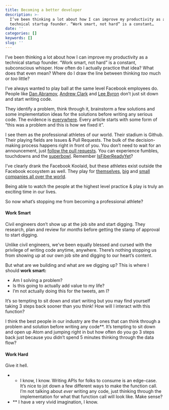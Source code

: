 ```yaml
---
title: Becoming a better developer
description: >-
  I’ve been thinking a lot about how I can improve my productivity as a
  technical startup founder. “Work smart, not hard” is a constant…
date: ''
categories: []
keywords: []
slug: ''
---
```


I’ve been thinking a lot about how I can improve my productivity as a technical startup founder. “Work smart, not hard” is a constant, subconscious whisper. How often do I actually practice that idea? What does that even mean? Where do I draw the line between thinking _too_ much or _too_ little?

I’ve always wanted to play ball at the same level Facebook employees do. People like [Dan Abramov](https://github.com/gaearon), [Andrew Clark](https://github.com/acdlite) and [Lee Byron](https://github.com/leebyron) don’t just sit down and start writing code.

They identify a problem, think through it, brainstorm a few solutions and some implementation ideas for the solutions before writing any serious code. The evidence is [everywhere](https://code.facebook.com/posts/1691455094417024/graphql-a-data-query-language/). Every article starts with some form of “this was a problem and this is how we fixed it”.

I see them as the professional athletes of our world. Their stadium is Github. Their playing fields are Issues & Pull Requests. The bulk of the decision-making process happens right in front of you. You don’t need to wait for an announcement, just [follow the pull requests](https://github.com/facebook/react/pull/12237). You can experience fumbles, touchdowns and the [superbowl](https://github.com/facebook/react/releases/tag/v16.0.0). Remember [IsFiberReadyYet](http://isfiberreadyyet.com/)?

I’ve clearly drank the Facebook Koolaid, but these athletes exist outside the Facebook ecosystem as well. They play for [themselves](https://github.com/STALTZ), [big](https://github.com/developit) and [small companies all over the world](https://github.com/bahmutov). 

Being able to watch the people at the highest level practice & play is truly an exciting time in our lives.

So now what’s stopping me from becoming a professional athlete?

#### Work Smart

Civil engineers don’t show up at the job site and start digging. They research, plan and review for _months_ before getting the stamp of approval to start digging. 

Unlike civil engineers, we’ve been equally blessed and cursed with the privilege of writing code anytime, anywhere. There’s nothing stopping us from showing up at our own job site and digging to our heart’s content.

But what are we building and what are we digging up? This is where I should **work smart:**

*   Am I solving a problem?
*   Is this going to actually add value to my life?
*   I’m not actually doing this for the tweets, am I?

It’s so tempting to sit down and start writing but you may find yourself taking 3 steps back sooner than you think! How will I interact with this function?

I think the best people in our industry are the ones that can think through a problem and solution before writing any code**. It’s tempting to sit down and open up Atom and jumping right in but how often do you go 3 steps back just because you didn’t spend 5 minutes thinking through the data flow?

#### Work Hard

Give it hell.

*   * I know, I know. Writing APIs for folks to consume is an edge-case. It’s nice to jot down a few different ways to make the function call. I’m not talking about *ever* writing any code, just thinking through the implementation for what that function call will look like. Make sense?
*   ** I have a very vivid imagination, I know.